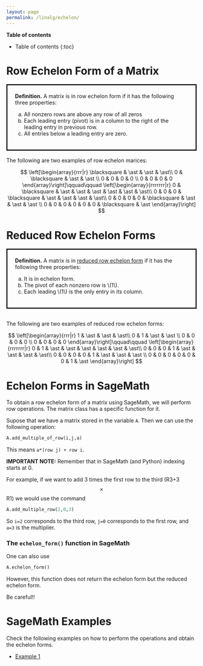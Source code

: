 ```yaml
---
layout: page
permalink: /linalg/echelon/
---
```


**Table of contents**
* Table of contents
{:toc}

# Row Echelon Form of a Matrix

<div style="border:3px solid;padding:20px">
  <b> Definition.</b> A matrix is in row echelon form if it has the following three properties:
  <ol type="a">
    <li> All nonzero rows are above any row of all zeros</li>
    <li> Each leading entry (pivot) is in a column to the right of the leading entry in previous row.</li>
    <li> All entries below a leading entry are zero.</li>
  </ol>
</div>
<br>
The following are two examples of row echelon marices:

$$
  \left[\begin{array}{rrr|r}
    \blacksquare & \ast & \ast & \ast\\
    0 & \blacksquare & \ast & \ast \\
    0 & 0 & 0 & 0 \\
    0 & 0 & 0 & 0 
  \end{array}\right]\qquad\qquad
  \left[\begin{array}{rrrrrrr|r}
    0 & \blacksquare & \ast & \ast & \ast & \ast & \ast & \ast\\
    0 & 0 & 0 & \blacksquare & \ast & \ast & \ast & \ast\\
    0 & 0 & 0 & 0 & \blacksquare & \ast & \ast & \ast \\
    0 & 0 & 0 & 0 & 0 & 0 & \blacksquare & \ast
  \end{array}\right]
$$

# Reduced Row Echelon Forms

<div style="border:3px solid;padding:20px">
  <b> Definition.</b> A matrix is in <u>reduced row echelon form</u> if it has the following three properties:
  <ol type="a">
    <li> It is in echelon form.</li>
    <li> The pivot of each nonzero row is \(1\).</li>
    <li> Each leading \(1\) is the only entry in its column.</li>
  </ol>
</div>
<br>

The following are two examples of reduced row echelon forms:

$$
  \left[\begin{array}{rrr|r}
    1 & \ast & \ast & \ast\\
    0 & 1 & \ast & \ast \\
    0 & 0 & 0 & 0 \\
    0 & 0 & 0 & 0 
  \end{array}\right]\qquad\qquad
  \left[\begin{array}{rrrrrrr|r}
    0 & 1 & \ast & \ast & \ast & \ast & \ast & \ast\\
    0 & 0 & 0 & 1 & \ast & \ast & \ast & \ast\\
    0 & 0 & 0 & 0 & 1 & \ast & \ast & \ast \\
    0 & 0 & 0 & 0 & 0 & 0 & 1 & \ast
  \end{array}\right]
$$

# Echelon Forms in SageMath

To obtain a row echelon form of a matrix using SageMath, we will perform row operations. The matrix class has a specific function for it.

Supose that we have a matrix stored in the variable `A`. Then we can use the following operation:

``` python
A.add_multiple_of_row(i,j,a)
```

This means `a*(row j) + row i`.

**IMPORTANT NOTE:** Remember that in SageMath (and Python) indexing starts at 0.

For example, if we want to add 3 times the first row to the third (R3+3$$\times$$R1) we would use the command

```python
A.add_multiple_row(2,0,3)
```
So `i=2` corresponds to the third row, `j=0` corresponds to the first row, and `a=3` is the multiplier.

### The `echelon_form()` function in SageMath

One can also use
``` python
A.echelon_form()
```
However, this function does not return the echelon form but the reduced echelon form.

Be careful!!

# SageMath Examples

Check the following examples on how to perform the operations and obtain the echelon forms.

- [Example 1](/mathwithsagemath/linear/algebra/matrix/echelon/2020/08/07/Echelon-form-Example1.html)
